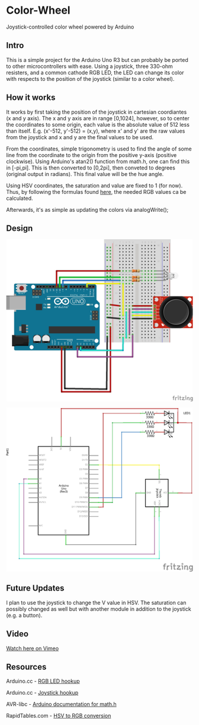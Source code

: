 # Color-Wheel
Joystick-controlled color wheel powered by Arduino




## Intro

This is a simple project for the Arduino Uno R3 but can probably be ported to other microcontrollers with ease.
Using a joystick, three 330-ohm resisters, and a common cathode RGB LED, the LED can change its color with respects
to the position of the joystick (similar to a color wheel). 




## How it works

It works by first taking the position of the joystick in cartesian coordiantes (x and y axis). The x and y axis
are in range [0,1024], however, so to center the coordinates to some origin, each value is the absolute value of
512 less than itself. E.g. (x'-512, y'-512) = (x,y), where x' and y' are the raw values from the joystick and x
and y are the final values to be used.

From the coordinates, simple trigonometry is used to find the angle of some line from the coordinate to the 
origin from the positive y-axis (positive clockwise). Using Arduino's atan2() function from math.h, one can find
this in [-pi,pi]. This is then converted to [0,2pi], then conveted to degrees (original output in radians). This
final value will be the hue angle. 

Using HSV coordinates, the saturation and value are fixed to 1 (for now). Thus, by following the formulas found 
[here](https://www.rapidtables.com/convert/color/hsv-to-rgb.html), the needed RGB values ca be calculated.

Afterwards, it's as simple as updating the colors via analogWrite();

## Design
![breadboard design](https://raw.githubusercontent.com/calvinnnnnx5/Color-Wheel/master/color_wheel_bb.jpg)

![schematics](https://raw.githubusercontent.com/calvinnnnnx5/Color-Wheel/master/color_wheel_schem.jpg)




## Future Updates
I plan to use the joystick to change the V value in HSV. The saturation can possibly changed as well but with
another module in addition to the joystick (e.g. a button).




## Video
[Watch here on Vimeo](https://vimeo.com/247068627/1ff394cbfa)




## Resources

Arduino.cc - [RGB LED hookup](https://playground.arduino.cc/Main/RGBLEDPWM) 

Arduino.cc - [Joystick hookup](https://www.arduino.cc/en/Tutorial/JoyStick)

AVR-libc - [Arduino documentation for math.h](http://www.nongnu.org/avr-libc/user-manual/group__avr__math.html)

RapidTables.com - [HSV to RGB conversion](https://www.rapidtables.com/convert/color/hsv-to-rgb.html)


